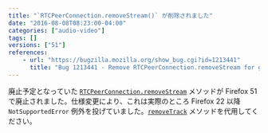 ```yaml
---
title: "`RTCPeerConnection.removeStream()` が削除されました"
date: "2016-08-08T08:23:00-04:00"
categories: ["audio-video"]
tags: []
versions: ["51"]
references:
    - url: "https://bugzilla.mozilla.org/show_bug.cgi?id=1213441"
      title: "Bug 1213441 - Remove RTCPeerConnection.removeStream for good."
---
```

廃止予定となっていた [`RTCPeerConnection.removeStream`](https://developer.mozilla.org/docs/Web/API/RTCPeerConnection/removeStream) メソッドが Firefox 51 で廃止されました。仕様変更により、これは実際のところ Firefox 22 以降 `NotSupportedError` 例外を投げていました。[`removeTrack`](https://developer.mozilla.org/docs/Web/API/RTCPeerConnection/removeTrack) メソッドを代用してください。
